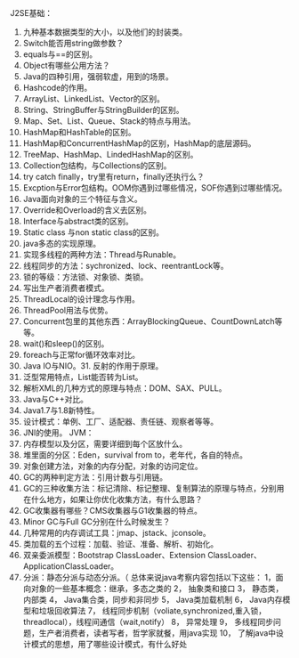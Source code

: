 J2SE基础：
1. 九种基本数据类型的大小，以及他们的封装类。
2. Switch能否用string做参数？
3. equals与==的区别。
4. Object有哪些公用方法？
5. Java的四种引用，强弱软虚，用到的场景。
6. Hashcode的作用。
7. ArrayList、LinkedList、Vector的区别。
8. String、StringBuffer与StringBuilder的区别。
9. Map、Set、List、Queue、Stack的特点与用法。
10. HashMap和HashTable的区别。
11. HashMap和ConcurrentHashMap的区别，HashMap的底层源码。
12. TreeMap、HashMap、LindedHashMap的区别。
13. Collection包结构，与Collections的区别。
14. try catch finally，try里有return，finally还执行么？
15. Excption与Error包结构。OOM你遇到过哪些情况，SOF你遇到过哪些情况。
16. Java面向对象的三个特征与含义。
17. Override和Overload的含义去区别。
18. Interface与abstract类的区别。
19. Static class 与non static class的区别。
20. java多态的实现原理。
21. 实现多线程的两种方法：Thread与Runable。
22. 线程同步的方法：sychronized、lock、reentrantLock等。
23. 锁的等级：方法锁、对象锁、类锁。
24. 写出生产者消费者模式。
25. ThreadLocal的设计理念与作用。
26. ThreadPool用法与优势。
27. Concurrent包里的其他东西：ArrayBlockingQueue、CountDownLatch等等。
28. wait()和sleep()的区别。
29. foreach与正常for循环效率对比。
30. Java IO与NIO。31. 反射的作用于原理。
32. 泛型常用特点，List<String>能否转为List<Object>。
33. 解析XML的几种方式的原理与特点：DOM、SAX、PULL。
34. Java与C++对比。
35. Java1.7与1.8新特性。
36. 设计模式：单例、工厂、适配器、责任链、观察者等等。
37. JNI的使用。
JVM：
1. 内存模型以及分区，需要详细到每个区放什么。
2. 堆里面的分区：Eden，survival from to，老年代，各自的特点。
3. 对象创建方法，对象的内存分配，对象的访问定位。
4. GC的两种判定方法：引用计数与引用链。
5. GC的三种收集方法：标记清除、标记整理、复制算法的原理与特点，分别用在什么地方，如果让你优化收集方法，有什么思路？
6. GC收集器有哪些？CMS收集器与G1收集器的特点。
7. Minor GC与Full GC分别在什么时候发生？
8. 几种常用的内存调试工具：jmap、jstack、jconsole。
9. 类加载的五个过程：加载、验证、准备、解析、初始化。
10. 双亲委派模型：Bootstrap ClassLoader、Extension ClassLoader、ApplicationClassLoader。
11. 分派：静态分派与动态分派。（
总体来说java考察内容包括以下这些：
1，面向对象的一些基本概念：继承，多态之类的
2， 抽象类和接口
3， 静态类，内部类
4， Java集合类，同步和非同步
5， Java类加载机制
6， Java内存模型和垃圾回收算法
7， 线程同步机制（voliate,synchronized,重入锁，threadlocal），线程间通信（wait,notify）
8， 异常处理
9， 多线程同步问题，生产者消费者，读者写者，哲学家就餐，用java实现
10， 了解java中设计模式的思想，用了哪些设计模式，有什么好处
